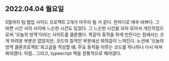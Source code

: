 ## 2022.04.04 월요일

5월까지 팀 협업 사이드 프로젝트 2개가 마무리 될 거 같다. 한마디로 매우 바쁘다. 그 바쁜 시간 사이 사이에 느슨한 시간도 있었다.
그 느슨한 시간을 모아 모아서 개인작업으로써 '오늘의 방역'이라는 사이트를 클론했다. 똑같이 동작을 하게 만든다는 점에서는 크게
어려운 부분은 없었지만, 코드의 질적인 부분에선 회의감이 느껴진다. 노션에 '오늘의 방역 클론프로젝트'회고글을 작성할 떄, 주요 동작을
이루는 코드를 하나하나 다시 따져봐야겠다.
아참.. 그리고, typescript 책을 정통적으로 해야겠다.
